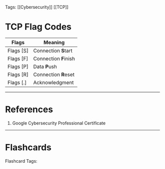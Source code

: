Tags: [[Cybersecurity]] [[TCP]]
# TCP Flag Codes

| **Flags** | **Meaning**           |
| --------- | --------------------- |
| Flags [S] | Connection **S**tart  |
| Flags [F] | Connection **F**inish |
| Flags [P] | Data **P**ush         |
| Flags [R] | Connection **R**eset  |
| Flags [.] | Acknowledgment        |

---
# References

1. Google Cybersecurity Professional Certificate

---
# Flashcards

Flashcard Tags: